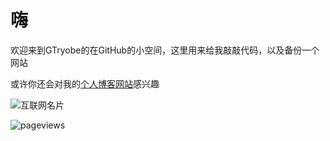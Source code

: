 # 嗨
欢迎来到GTryobe的在GitHub的小空间，这里用来给我敲敲代码，以及备份一个网站

或许你还会对我的[个人博客网站](http://xiesblog.wikidot.com/)感兴趣

![互联网名片](https://api.xecades.xyz/api?site=xiesblog.wikidot.com&email=gncf183%40outlook.com&qq=2241086664&luogu=GTryobe&github=GTryobe&bilibili=GTryobe&date=2023-02-02&img=2&str=我的下一次生日)

![pageviews](https://s01.flagcounter.com/mini/f7QJ/bg_FFFFFF/txt_000000/border_CCCCCC/flags_0/)
